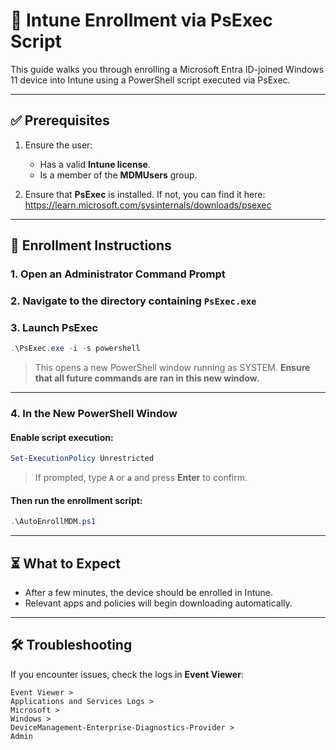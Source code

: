 # 📘 Intune Enrollment via PsExec Script

This guide walks you through enrolling a Microsoft Entra ID-joined Windows 11 device into Intune using a PowerShell script executed via PsExec.

---

## ✅ Prerequisites

1. Ensure the user:
   - Has a valid **Intune license**.
   - Is a member of the **MDMUsers** group.

2. Ensure that **PsExec** is installed. If not, you can find it here:  
   https://learn.microsoft.com/sysinternals/downloads/psexec

---

## 🚀 Enrollment Instructions

### 1. Open an Administrator Command Prompt

### 2. Navigate to the directory containing `PsExec.exe`

### 3. Launch PsExec

```powershell
.\PsExec.exe -i -s powershell
```

> This opens a new PowerShell window running as SYSTEM. **Ensure that all future commands are ran in this new window.**

---

### 4. In the New PowerShell Window

#### Enable script execution:

```powershell
Set-ExecutionPolicy Unrestricted
```

> If prompted, type **`A`** or **`a`** and press **Enter** to confirm.

#### Then run the enrollment script:

```powershell
.\AutoEnrollMDM.ps1
```

---

## ⏳ What to Expect

- After a few minutes, the device should be enrolled in Intune.
- Relevant apps and policies will begin downloading automatically.

---

## 🛠️ Troubleshooting

If you encounter issues, check the logs in **Event Viewer**:

```
Event Viewer >
Applications and Services Logs >
Microsoft >
Windows >
DeviceManagement-Enterprise-Diagnostics-Provider >
Admin
```